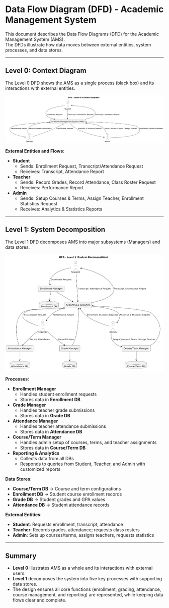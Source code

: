 # Data Flow Diagram (DFD) - Academic Management System

This document describes the Data Flow Diagrams (DFD) for the Academic Management System (AMS).  
The DFDs illustrate how data moves between external entities, system processes, and data stores.

---

## Level 0: Context Diagram

The Level 0 DFD shows the AMS as a single process (black box) and its interactions with external entities.

![DFD Level 0](dfd-level0.png)

**External Entities and Flows**:
- **Student**
  - Sends: Enrollment Request, Transcript/Attendance Request
  - Receives: Transcript, Attendance Report
- **Teacher**
  - Sends: Record Grades, Record Attendance, Class Roster Request
  - Receives: Performance Report
- **Admin**
  - Sends: Setup Courses & Terms, Assign Teacher, Enrollment Statistics Request
  - Receives: Analytics & Statistics Reports

---

## Level 1: System Decomposition

The Level 1 DFD decomposes AMS into major subsystems (Managers) and data stores.

![DFD Level 1](dfd-level1.png)

**Processes**:
- **Enrollment Manager**
  - Handles student enrollment requests
  - Stores data in **Enrollment DB**
- **Grade Manager**
  - Handles teacher grade submissions
  - Stores data in **Grade DB**
- **Attendance Manager**
  - Handles teacher attendance submissions
  - Stores data in **Attendance DB**
- **Course/Term Manager**
  - Handles admin setup of courses, terms, and teacher assignments
  - Stores data in **Course/Term DB**
- **Reporting & Analytics**
  - Collects data from all DBs
  - Responds to queries from Student, Teacher, and Admin with customized reports

**Data Stores**:
- **Course/Term DB** → Course and term configurations
- **Enrollment DB** → Student course enrollment records
- **Grade DB** → Student grades and GPA values
- **Attendance DB** → Student attendance records

**External Entities**:
- **Student**: Requests enrollment, transcript, attendance
- **Teacher**: Records grades, attendance; requests class rosters
- **Admin**: Sets up courses/terms, assigns teachers, requests statistics

---

## Summary

- **Level 0** illustrates AMS as a whole and its interactions with external users.  
- **Level 1** decomposes the system into five key processes with supporting data stores.  
- The design ensures all core functions (enrollment, grading, attendance, course management, and reporting) are represented, while keeping data flows clear and complete.